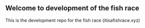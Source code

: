 ## Welcome to development of the fish race

This is the development repo for the fish race (itisafishrace.xyz)


